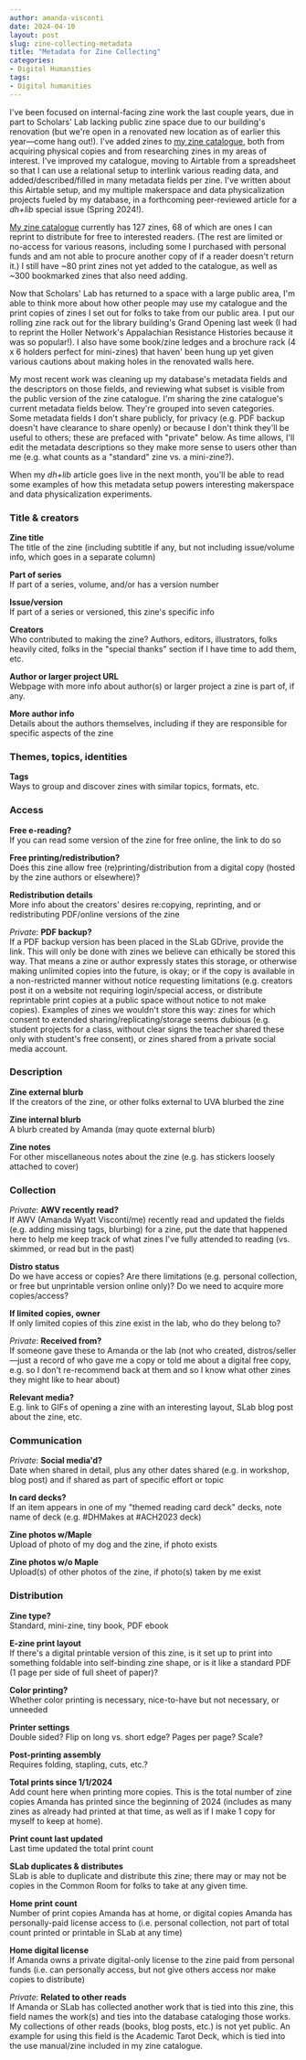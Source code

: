```yaml
---
author: amanda-visconti
date: 2024-04-10
layout: post
slug: zine-collecting-metadata
title: "Metadata for Zine Collecting"
categories:
- Digital Humanities
tags:
- Digital humanities
---
```


I've been focused on internal-facing zine work the last couple years, due in part to Scholars' Lab lacking public zine space due to our building's renovation (but we're open in a renovated new location as of earlier this year—come hang out!). I've added zines to [my zine catalogue](https://airtable.com/appY7WyBFjSzLXQd6/shr3DDj5X1uNPUzyn), both from acquiring physical copies and from researching zines in my areas of interest. I've improved my catalogue, moving to Airtable from a spreadsheet so that I can use a relational setup to interlink various reading data, and added/described/filled in many metadata fields per zine. I've written about this Airtable setup, and my multiple makerspace and data physicalization projects fueled by my database, in a forthcoming peer-reviewed article for a _dh+lib_ special issue (Spring 2024!).

[My zine catalogue](https://airtable.com/appY7WyBFjSzLXQd6/shr3DDj5X1uNPUzyn) currently has 127 zines, 68 of which are ones I can reprint to distribute for free to interested readers. (The rest are limited or no-access for various reasons, including some I purchased with personal funds and am not able to procure another copy of if a reader doesn't return it.) I still have ~80 print zines not yet added to the catalogue, as well as ~300 bookmarked zines that also need adding. 

Now that Scholars' Lab has returned to a space with a large public area, I'm able to think more about how other people may use my catalogue and the print copies of zines I set out for folks to take from our public area. I put our rolling zine rack out for the library building's Grand Opening last week (I had to reprint the Holler Network's Appalachian Resistance Histories because it was so popular!). I also have some book/zine ledges and a brochure rack (4 x 6 holders perfect for mini-zines) that haven' been hung up yet given various cautions about making holes in the renovated walls here.

My most recent work was cleaning up my database's metadata fields and the descriptors on those fields, and reviewing what subset is visible from the public version of the zine catalogue. I'm sharing the zine catalogue's current metadata fields below. They're grouped into seven categories. Some metadata fields I don't share publicly, for privacy (e.g. PDF backup doesn't have clearance to share openly) or because I don't think they'll be useful to others; these are prefaced with "private" below. As time allows, I'll edit the metadata descriptions so they make more sense to users other than me (e.g. what counts as a "standard" zine vs. a mini-zine?).

When my _dh+lib_ article goes live in the next month, you'll be able to read some examples of how this metadata setup powers interesting makerspace and data physicalization experiments.

### Title & creators
**Zine title**<br>
The title of the zine (including subtitle if any, but not including issue/volume info, which goes in a separate column)

**Part of series**<br>
If part of a series, volume, and/or has a version number

**Issue/version**<br>
If part of a series or versioned, this zine's specific info

**Creators**<br>
Who contributed to making the zine? Authors, editors, illustrators, folks heavily cited, folks in the "special thanks" section if I have time to add them, etc.

**Author or larger project URL**<br>
Webpage with more info about author(s) or larger project a zine is part of, if any.

**More author info**<br>
Details about the authors themselves, including if they are responsible for specific aspects of the zine

### Themes, topics, identities
**Tags**<br>
Ways to group and discover zines with similar topics, formats, etc.

### Access
**Free e-reading?**<br>
If you can read some version of the zine for free online, the link to do so

**Free printing/redistribution?**<br>
Does this zine allow free (re)printing/distribution from a digital copy (hosted by the zine authors or elsewhere)?

**Redistribution details**<br>
More info about the creators' desires re:copying, reprinting, and or redistributing PDF/online versions of the zine

_Private_: **PDF backup?**  <br>
If a PDF backup version has been placed in the SLab GDrive, provide the link. This will only be done with zines we believe can ethically be stored this way. That means a zine or author expressly states this storage, or otherwise making unlimited copies into the future, is okay; or if the copy is available in a non-restricted manner without notice requesting limitations (e.g. creators post it on a website not requiring login/special access, or distribute reprintable print copies at a public space without notice to not make copies). Examples of zines we wouldn't store this way: zines for which consent to extended sharing/replicating/storage seems dubious (e.g. student projects for a class, without clear signs the teacher shared these only with student's free consent), or zines shared from a private social media account.

### Description
**Zine external blurb**<br>
If the creators of the zine, or other folks external to UVA blurbed the zine

**Zine internal blurb**<br>
A blurb created by Amanda (may quote external blurb)

**Zine notes**<br>
For other miscellaneous notes about the zine (e.g. has stickers loosely attached to cover)

### Collection
_Private_: **AWV recently read?**	 <br>
If AWV (Amanda Wyatt Visconti/me) recently read and updated the fields (e.g. adding missing tags, blurbing) for a zine, put the date that happened here to help me keep track of what zines I've fully attended to reading (vs. skimmed, or read but in the past)

**Distro status**<br>
Do we have access or copies? Are there limitations (e.g. personal collection, or free but unprintable version online only)? Do we need to acquire more copies/access?

**If limited copies, owner**<br>
If only limited copies of this zine exist in the lab, who do they belong to?

_Private_: **Received from?**	<br>
If someone gave these to Amanda or the lab (not who created, distros/seller—just a record of who gave me a copy or told me about a digital free copy, e.g. so I don't re-recommend back at them and so I know what other zines they might like to hear about)

**Relevant media?**<br>
E.g. link to GIFs of opening a zine with an interesting layout, SLab blog post about the zine, etc.

### Communication
_Private_: **Social media'd?**<br>
Date when shared in detail, plus any other dates shared (e.g. in workshop, blog post) and if shared as part of specific effort or topic

**In card decks?**<br>
If an item appears in one of my "themed reading card deck" decks, note name of deck (e.g. #DHMakes at #ACH2023 deck)

**Zine photos w/Maple**<br>
Upload of photo of my dog and the zine, if photo exists

**Zine photos w/o Maple**<br>
Upload(s) of other photos of the zine, if photo(s) taken by me exist

### Distribution
**Zine type?**<br>
Standard, mini-zine, tiny book, PDF ebook

**E-zine print layout**<br>
If there's a digital printable version of this zine, is it set up to print into something foldable into self-binding zine shape, or is it like a standard PDF (1 page per side of full sheet of paper)?

**Color printing?**<br>
Whether color printing is necessary, nice-to-have but not necessary, or unneeded

**Printer settings**	<br>
Double sided? Flip on long vs. short edge? Pages per page? Scale?

**Post-printing assembly**<br>
Requires folding, stapling, cuts, etc.?

**Total prints since 1/1/2024**<br>
Add count here when printing more copies. This is the total number of zine copies Amanda has printed since the beginning of 2024 (includes as many zines as already had printed at that time, as well as if I make 1 copy for myself to keep at home).

**Print count last updated**<br>
Last time updated the total print count

**SLab duplicates & distributes**<br>
SLab is able to duplicate and distribute this zine; there may or may not be copies in the Common Room for folks to take at any given time.

**Home print count**<br>
Number of print copies Amanda has at home, or digital copies Amanda has personally-paid license access to (i.e. personal collection, not part of total count printed or printable in SLab at any time)

**Home digital license**<br>
If Amanda owns a private digital-only license to the zine paid from personal funds (i.e. can personally access, but not give others access nor make copies to distribute)

_Private_: **Related to other reads**	<br>
If Amanda or SLab has collected another work that is tied into this zine, this field names the work(s) and ties into the database cataloging those works. My collections of other reads (books, blog posts, etc.) is not yet public. An example for using this field is the Academic Tarot Deck, which is tied into the use manual/zine included in my zine catalogue.
